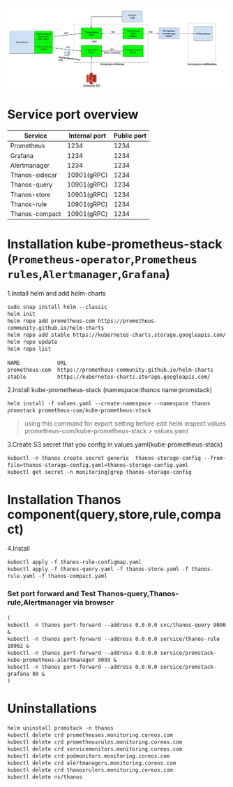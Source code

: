 ![Overview](https://github.com/kittisuw/solos/blob/master/thanos/img/overview.jpg)
# Service port overview
Service | Internal port | Public port
------------ | ------------- | -------------
Prometheus | 1234 | 1234
Grafana | 1234 | 1234
Alertmanager| 1234 | 1234
Thanos-sidecar | 10901(gRPC) | 1234
Thanos-query | 10901(gRPC)  | 1234
Thanos-store | 10901(gRPC)  | 1234
Thanos-rule | 10901(gRPC)  | 1234
Thanos-compact | 10901(gRPC)  | 1234

# Installation kube-prometheus-stack (`Prometheus-operator`,`Prometheus rules`,`Alertmanager`,`Grafana`)
1.Install helm and add helm-charts
```
sudo snap install helm --classic
helm init
helm repo add prometheus-com https://prometheus-community.github.io/helm-charts
helm repo add stable https://kubernetes-charts.storage.googleapis.com/
helm repo update
helm repo list

NAME            URL                                               
prometheus-com  https://prometheus-community.github.io/helm-charts
stable          https://kubernetes-charts.storage.googleapis.com/ 

```
2.Install kube-prometheus-stack (namespace:thanos name:promstack)
```
helm install -f values.yaml --create-namespace --namespace thanos promstack prometheus-com/kube-prometheus-stack
```
>using this command for export setting before edit helm inspect values prometheus-com/kube-prometheus-stack > values.yaml

3.Create S3 secret that you config in values.yaml(kube-prometheus-stack)
```
kubectl -n thanos create secret generic  thanos-storage-config --from-file=thanos-storage-config.yaml=thanos-storage-config.yaml 
kubectl get secret -n monitoring|grep thanos-storage-config
```
# Installation Thanos component(query,store,rule,compact)
4.Install
``` 
kubectl apply -f thanos-rule-configmap.yaml
kubectl apply -f thanos-query.yaml -f thanos-store.yaml -f thanos-rule.yaml -f thanos-compact.yaml
``` 
### Set port forward and Test Thanos-query,Thanos-rule,Alertmanager via browser
``` 
(
kubectl -n thanos port-forward --address 0.0.0.0 svc/thanos-query 9090 &
kubectl -n thanos port-forward --address 0.0.0.0 service/thanos-rule 10902 &
kubectl -n thanos port-forward --address 0.0.0.0 service/promstack-kube-prometheus-alertmanager 9093 &
kubectl -n thanos port-forward --address 0.0.0.0 service/promstack-grafana 80 & 
)
``` 

# Uninstallations
``` 
helm uninstall promstack -n thanos
kubectl delete crd prometheuses.monitoring.coreos.com
kubectl delete crd prometheusrules.monitoring.coreos.com
kubectl delete crd servicemonitors.monitoring.coreos.com
kubectl delete crd podmonitors.monitoring.coreos.com
kubectl delete crd alertmanagers.monitoring.coreos.com
kubectl delete crd thanosrulers.monitoring.coreos.com
kubectl delete ns/thanos
``` 